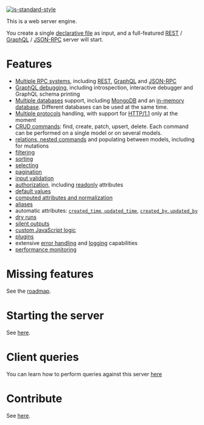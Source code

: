 [![js-standard-style](https://cdn.rawgit.com/feross/standard/master/badge.svg)](https://github.com/feross/standard)

This is a web server engine.

You create a single [declarative file](docs/schema.md) as input, and a
full-featured [REST](docs/rest.md) / [GraphQL](docs/graphql.md) /
[JSON-RPC](docs/jsonrpc.md) server will start.

# Features

  - [Multiple RPC systems](docs/rpc.md), including [REST](docs/rest.md),
    [GraphQL](docs/graphql.md) and [JSON-RPC](docs/jsonrpc.md)
  - [GraphQL debugging](docs/graphql.md),
    including introspection, interactive debugger and GraphQL schema printing
  - [Multiple databases](docs/databases.md) support, including
    [MongoDB](docs/mongodb.md) and an [in-memory database](docs/memory_db.md).
    Different databases can be used at the same time.
  - [Multiple protocols](docs/protocols.md) handling, with support for
    [HTTP/1.1](docs/http.md) only at the moment
  - [CRUD commands](docs/crud.md): find, create, patch, upsert, delete.
    Each command can be performed on a single model or on several models.
  - [relations, nested commands](docs/relations.md)
    and populating between models, including for mutations
  - [filtering](docs/filtering.md)
  - [sorting](docs/sorting.md)
  - [selecting](docs/selecting.md)
  - [pagination](docs/pagination.md)
  - [input validation](docs/validation.md#data-validation)
  - [authorization](docs/authorization.md), including
    [readonly](docs/authorization.md#readonly-attributes) attributes
  - [default values](docs/default.md)
  - [computed attributes and normalization](docs/transformation.md)
  - [aliases](docs/compatibility.md#aliases)
  - automatic attributes:
    [`created_time`, `updated_time`](docs/plugins.md#timestamps),
    [`created_by`, `updated_by`](docs/plugins.md#model-authors)
  - [dry runs](docs/dryrun.md)
  - [silent outputs](docs/silent.md)
  - [custom JavaScript logic](docs/functions.md)
  - [plugins](docs/plugins.md)
  - extensive [error handling](docs/error.md) and
    [logging](docs/events.md#logging) capabilities
  - [performance monitoring](docs/performance.md#performance-monitoring)

# Missing features

See the [roadmap](ROADMAP.md).

# Starting the server

See [here](docs/usage.md).

# Client queries

You can learn how to perform queries against this server [here](docs/graphql.md)

# Contribute

See [here](CONTRIBUTING.md).
